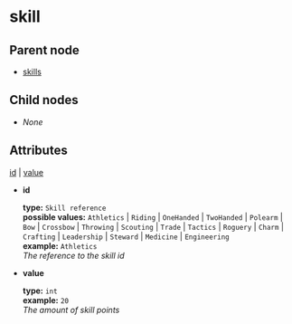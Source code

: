 # skill

## Parent node

* [skills](./)

## Child nodes

* _None_

## Attributes

[id](skill.md#id) \| [value](skill.md#value)

* **id**

  **type:** `Skill reference`  
  **possible values:** `Athletics` \| `Riding` \| `OneHanded` \| `TwoHanded` \| `Polearm` \| `Bow` \| `Crossbow` \| `Throwing` \| `Scouting` \| `Trade` \| `Tactics` \| `Roguery` \| `Charm` \| `Crafting` \| `Leadership` \| `Steward` \| `Medicine` \| `Engineering`  
  **example:** `Athletics`  
  _The reference to the skill id_

* **value**

  **type:** `int`  
  **example:** `20`  
  _The amount of skill points_

